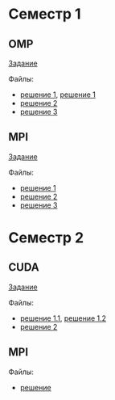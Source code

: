 # Семестр 1
## OMP
[Задание](omp.pdf)

Файлы:
* [решение 1](omp1.cpp), [решение 1](omp1-2.cpp)
* [решение 2](omp2.cpp)
* [решение 3](omp3.cpp)

## MPI
[Задание](mpi.pdf)

Файлы:
* [решение 1](mpi1.cpp)
* [решение 2](mpi2.cpp)
* [решение 3](mpi3.cpp)

# Семестр 2
## CUDA
[Задание](cuda.pdf)

Файлы:
* [решение 1.1](cuda1-1.py), [решение 1.2](cuda1-2.py)
* [решение 2](cuda2.py)

## MPI
Файлы:
* [решение](mpi.c)